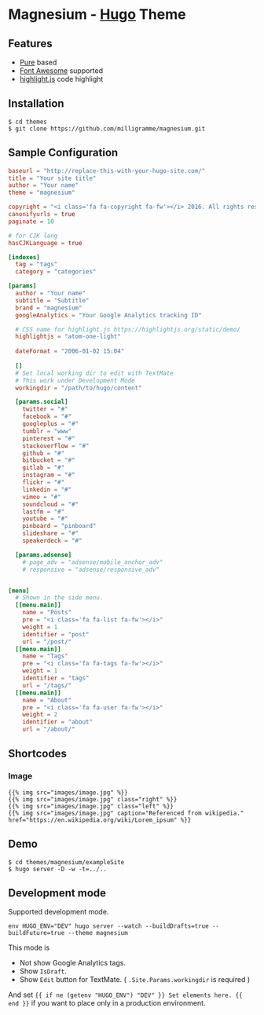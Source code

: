 # Magnesium - [Hugo](//gohugo.io) Theme

## Features

- [Pure](http://purecss.io/) based
- [Font Awesome](http://fontawesome.io/) supported
- [highlight\.js](https://highlightjs.org/) code highlight


## Installation

```
$ cd themes
$ git clone https://github.com/milligramme/magnesium.git
```

## Sample Configuration

```toml
baseurl = "http://replace-this-with-your-hugo-site.com/"
title = "Your site title"
author = "Your name"
theme = "magnesium"

copyright = "<i class='fa fa-copyright fa-fw'></i> 2016. All rights reserved."
canonifyurls = true
paginate = 10

# for CJK lang
hasCJKLanguage = true

[indexes]
  tag = "tags"
  category = "categories"

[params]
  author = "Your name"
  subtitle = "Subtitle"
  brand = "magnesium"
  googleAnalytics = "Your Google Analytics tracking ID"

  # CSS name for highlight.js https://highlightjs.org/static/demo/
  highlightjs = "atom-one-light"
  
  dateFormat = "2006-01-02 15:04"
  
  []
  # Set local working dir to edit with TextMate
  # This work under Development Mode
  workingdir = "/path/to/hugo/content"

  [params.social]
    twitter = "#"
    facebook = "#"
    googleplus = "#"
    tumblr = "www"
    pinterest = "#"
    stackoverflow = "#"
    github = "#"
    bitbucket = "#"
    gitlab = "#"
    instagram = "#"
    flickr = "#"
    linkedin = "#"
    vimeo = "#"
    soundcloud = "#"
    lastfm = "#"
    youtube = "#"
    pinboard = "pinboard"
    slideshare = "#"
    speakerdeck = "#"

  [params.adsense]
    # page_adv = "adsense/mobile_anchor_adv"
    # responsive = "adsense/responsive_adv"


[menu]
  # Shown in the side menu.
  [[menu.main]]
    name = "Posts"
    pre = "<i class='fa fa-list fa-fw'></i>"
    weight = 1
    identifier = "post"
    url = "/post/"
  [[menu.main]]
    name = "Tags"
    pre = "<i class='fa fa-tags fa-fw'></i>"
    weight = 1
    identifier = "tags"
    url = "/tags/"
  [[menu.main]]
    name = "About"
    pre = "<i class='fa fa-user fa-fw'></i>"
    weight = 2
    identifier = "about"
    url = "/about/"

```


## Shortcodes

### Image

```
{{% img src="images/image.jpg" %}}
{{% img src="images/image.jpg" class="right" %}}
{{% img src="images/image.jpg" class="left" %}}
{{% img src="images/image.jpg" caption="Referenced from wikipedia." href="https://en.wikipedia.org/wiki/Lorem_ipsum" %}}
```

## Demo

```
$ cd themes/magnesium/exampleSite
$ hugo server -D -w -t=../..
```

## Development mode

Supported development mode.

```
env HUGO_ENV="DEV" hugo server --watch --buildDrafts=true --buildFuture=true --theme magnesium
```

This mode is

* Not show Google Analytics tags.
* Show `IsDraft`.
* Show `Edit` button for TextMate. ( `.Site.Params.workingdir` is required )

And set `{{ if ne (getenv "HUGO_ENV") "DEV" }} Set elements here. {{ end }}` if you want to place only in a production environment.
